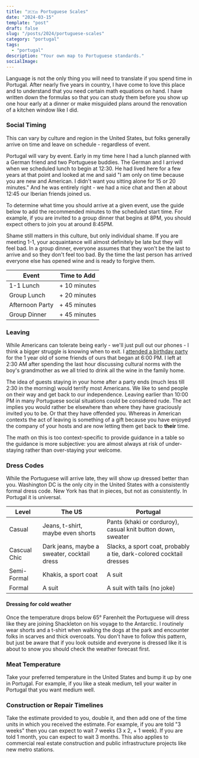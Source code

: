 ```yaml
---
title: "🇵🇹⚖️ Portuguese Scales"
date: "2024-03-15"
template: "post"
draft: false
slug: "/posts/2024/portuguese-scales"
category: "portugal"
tags:
  - "portugal"
description: "Your own map to Portuguese standards."
socialImage:
---
```


Language is not the only thing you will need to translate if you spend time in Portugal. After nearly five years in country, I have come to love this place and to understand that you need certain math equations on hand. I have written down the formulas so that you can study them before you show up one hour early at a dinner or make misguided plans around the renovation of a kitchen window like I did.

### Social Timing

This can vary by culture and region in the United States, but folks generally arrive on time and leave on schedule - regardless of event.

Portugal will vary by event. Early in my time here I had a lunch planned with a German friend and two Portuguese buddies. The German and I arrived when we scheduled lunch to begin at 12:30. He had lived here for a few years at that point and looked at me and said "I am only on time because you are new and American. I didn't want you sitting alone for 15 or 20 minutes." And he was entirely right - we had a nice chat and then at about 12:45 our Iberian friends joined us.

To determine what time you should arrive at a given event, use the guide below to add the recommended minutes to the scheduled start time. For example, if you are invited to a group dinner that begins at 8PM, you should expect others to join you at around 8:45PM.

Shame still matters in this culture, but only individual shame. If you are meeting 1-1, your acquaintance will almost definitely be late but they will feel bad. In a group dinner, everyone assumes that they won't be the last to arrive and so they don't feel too bad. By the time the last person has arrived everyone else has opened wine and is ready to forgive them.

|Event|Time to Add|
|---|---|
|1-1 Lunch| + 10 minutes |
|Group Lunch| + 20 minutes |
|Afternoon Party| + 45 minutes |
|Group Dinner| + 45 minutes |

### Leaving

While Americans can tolerate being early - we'll just pull out our phones - I think a bigger struggle is knowing when to exit. I [attended a birthday party](https://blog.samrhea.com/posts/2023/benfica) for the 1 year old of some friends of ours that began at 6:00 PM. I left at 2:30 AM after spending the last hour discussing cultural norms with the boy's grandmother as we all tried to drink all the wine in the family home.

The idea of guests staying in your home after a party ends (much less till 2:30 in the morning) would terrify most Americans. We like to send people on their way and get back to our independence. Leaving earlier than 10:00 PM in many Portuguese social situations could be considered rude. The act implies you would rather be elsewhere than where they have graciously invited you to be. Or that they have offended you. Whereas in American contexts the act of leaving is something of a gift because you have enjoyed the company of your hosts and are now letting them get back to **their** time.

The math on this is too context-specific to provide guidance in a table so the guidance is more subjective: you are almost always at risk of under-staying rather than over-staying your welcome.

### Dress Codes

While the Portuguese will arrive late, they will show up dressed better than you. Washington DC is the only city in the United States with a consistently formal dress code. New York has that in pieces, but not as consistently. In Portugal it is universal.

|Level|The US|Portugal|
|---|---|---|
|Casual|Jeans, t-shirt, maybe even shorts|Pants (khaki or corduroy), casual knit button down, sweater|
|Cascual Chic|Dark jeans, maybe a sweater, cocktail dress|Slacks, a sport coat, probably a tie, dark-colored cocktail dresses|
|Semi-Formal|Khakis, a sport coat|A suit|
|Formal|A suit|A suit with tails (no joke)|

#### Dressing for cold weather

Once the temperature drops below 65° Farenheit the Portuguese will dress like they are joining Shackleton on his voyage to the Antarctic. I routinely wear shorts and a t-shirt when walking the dogs at the park and encounter folks in scarves and thick overcoats. You don't have to follow this pattern, but just be aware that if you look outside and everyone is dressed like it is about to snow you should check the weather forecast first.

### Meat Temperature

Take your preferred temperature in the United States and bump it up by one in Portugal. For example, if you like a steak medium, tell your waiter in Portugal that you want medium well.

### Construction or Repair Timelines

Take the estimate provided to you, double it, and then add one of the time units in which you received the estimate. For example, if you are told "3 weeks" then you can expect to wait 7 weeks (3 x 2, + 1 week). If you are told 1 month, you can expect to wait 3 months. This also applies to commercial real estate construction and public infrastructure projects like new metro stations.
